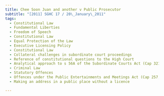 ```yaml
---
title: Chee Soon Juan and another v Public Prosecutor 
subtitle: "[2011] SGHC 17 / 20\_January\_2011"
tags:
  - Constitutional Law
  - Fundamental Liberties
  - Freedom of Speech
  - Constitutional Law
  - Equal Protection of the Law
  - Executive Licensing Policy
  - Constitutional Law
  - Collateral challenges in subordinate court proceedings
  - Reference of constitutional questions to the High Court
  - Analytical approach to s 56A of the Subordinate Courts Act (Cap 321, 1999 Rev Ed) and s 395 of the Criminal Procedure Code 2010 (No. 15 of 2010)
  - Criminal Law
  - Statutory Offences
  - Offences under the Public Entertainments and Meetings Act (Cap 257, 2001 Rev Ed)
  - Making an address in a public place without a licence

---
```


